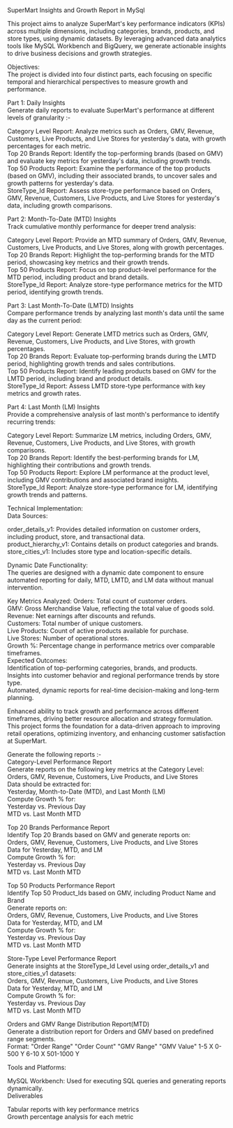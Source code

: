 SuperMart Insights and Growth Report in MySql<br/>

This project aims to analyze SuperMart's key performance indicators (KPIs) across multiple dimensions, including categories, brands, products, and store types, using dynamic datasets. By leveraging advanced data analytics tools like MySQL Workbench and BigQuery, we generate actionable insights to drive business decisions and growth strategies.

Objectives:<br/>
The project is divided into four distinct parts, each focusing on specific temporal and hierarchical perspectives to measure growth and performance.

Part 1: Daily Insights<br/>
Generate daily reports to evaluate SuperMart's performance at different levels of granularity :-

Category Level Report: Analyze metrics such as Orders, GMV, Revenue, Customers, Live Products, and Live Stores for yesterday's data, with growth percentages for each metric.<br/>
Top 20 Brands Report: Identify the top-performing brands (based on GMV) and evaluate key metrics for yesterday's data, including growth trends.<br/>
Top 50 Products Report: Examine the performance of the top products (based on GMV), including their associated brands, to uncover sales and growth patterns for yesterday's data.<br/>
StoreType_Id Report: Assess store-type performance based on Orders, GMV, Revenue, Customers, Live Products, and Live Stores for yesterday's data, including growth comparisons.<br/>

Part 2: Month-To-Date (MTD) Insights<br/>
Track cumulative monthly performance for deeper trend analysis:

Category Level Report: Provide an MTD summary of Orders, GMV, Revenue, Customers, Live Products, and Live Stores, along with growth percentages.<br/>
Top 20 Brands Report: Highlight the top-performing brands for the MTD period, showcasing key metrics and their growth trends.<br/>
Top 50 Products Report: Focus on top product-level performance for the MTD period, including product and brand details.<br/>
StoreType_Id Report: Analyze store-type performance metrics for the MTD period, identifying growth trends.<br/>

Part 3: Last Month-To-Date (LMTD) Insights<br/>
Compare performance trends by analyzing last month's data until the same day as the current period:

Category Level Report: Generate LMTD metrics such as Orders, GMV, Revenue, Customers, Live Products, and Live Stores, with growth percentages.<br/>
Top 20 Brands Report: Evaluate top-performing brands during the LMTD period, highlighting growth trends and sales contributions.<br/>
Top 50 Products Report: Identify leading products based on GMV for the LMTD period, including brand and product details.<br/>
StoreType_Id Report: Assess LMTD store-type performance with key metrics and growth rates.<br/>

Part 4: Last Month (LM) Insights<br/>
Provide a comprehensive analysis of last month's performance to identify recurring trends:

Category Level Report: Summarize LM metrics, including Orders, GMV, Revenue, Customers, Live Products, and Live Stores, with growth comparisons.<br/>
Top 20 Brands Report: Identify the best-performing brands for LM, highlighting their contributions and growth trends.<br/>
Top 50 Products Report: Explore LM performance at the product level, including GMV contributions and associated brand insights.<br/>
StoreType_Id Report: Analyze store-type performance for LM, identifying growth trends and patterns.<br/>

Technical Implementation:<br/>
Data Sources:

order_details_v1: Provides detailed information on customer orders, including product, store, and transactional data.<br/>
product_hierarchy_v1: Contains details on product categories and brands.<br/>
store_cities_v1: Includes store type and location-specific details.<br/>

Dynamic Date Functionality:<br/>
The queries are designed with a dynamic date component to ensure automated reporting for daily, MTD, LMTD, and LM data without manual intervention.

Key Metrics Analyzed:
Orders: Total count of customer orders.<br/>
GMV: Gross Merchandise Value, reflecting the total value of goods sold.<br/>
Revenue: Net earnings after discounts and refunds.<br/>
Customers: Total number of unique customers.<br/>
Live Products: Count of active products available for purchase.<br/>
Live Stores: Number of operational stores.<br/>
Growth %: Percentage change in performance metrics over comparable timeframes.<br/>
Expected Outcomes:<br/>
Identification of top-performing categories, brands, and products.<br/>
Insights into customer behavior and regional performance trends by store type.<br/>
Automated, dynamic reports for real-time decision-making and long-term planning.<br/>

Enhanced ability to track growth and performance across different timeframes, driving better resource allocation and strategy formulation.<br/>
This project forms the foundation for a data-driven approach to improving retail operations, optimizing inventory, and enhancing customer satisfaction at SuperMart.

Generate the following reports :-<br/>
Category-Level Performance Report<br/>
Generate reports on the following key metrics at the Category Level:<br/>
Orders, GMV, Revenue, Customers, Live Products, and Live Stores<br/>
Data should be extracted for:<br/>
Yesterday, Month-to-Date (MTD), and Last Month (LM)<br/>
Compute Growth % for:<br/>
Yesterday vs. Previous Day<br/>
MTD vs. Last Month MTD<br/>

Top 20 Brands Performance Report<br/>
Identify Top 20 Brands based on GMV and generate reports on:<br/>
Orders, GMV, Revenue, Customers, Live Products, and Live Stores<br/>
Data for Yesterday, MTD, and LM<br/>
Compute Growth % for:<br/>
Yesterday vs. Previous Day<br/>
MTD vs. Last Month MTD<br/>


Top 50 Products Performance Report<br/>
Identify Top 50 Product_Ids based on GMV, including Product Name and Brand<br/>
Generate reports on:<br/>
Orders, GMV, Revenue, Customers, Live Products, and Live Stores<br/>
Data for Yesterday, MTD, and LM<br/>
Compute Growth % for:<br/>
Yesterday vs. Previous Day<br/>
MTD vs. Last Month MTD<br/>


Store-Type Level Performance Report<br/>
Generate insights at the StoreType_Id Level using order_details_v1 and store_cities_v1 datasets:<br/>
Orders, GMV, Revenue, Customers, Live Products, and Live Stores<br/>
Data for Yesterday, MTD, and LM<br/>
Compute Growth % for:<br/>
Yesterday vs. Previous Day<br/>
MTD vs. Last Month MTD<br/>

 
Orders and GMV Range Distribution Report(MTD)<br/>
Generate a distribution report for Orders and GMV based on predefined range segments.<br/>
Format:
"Order Range" "Order Count"  "GMV Range" "GMV Value"
1-5            X              0-500       Y
6-10           X              501-1000    Y

Tools and Platforms:

MySQL Workbench: Used for executing SQL queries and generating reports dynamically.<br/>
Deliverables

Tabular reports with key performance metrics<br/>
Growth percentage analysis for each metric
